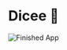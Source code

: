 
# Dicee 🎲



![Finished App](https://github.com/londonappbrewery/Images/blob/master/dicee-demo.gif)


